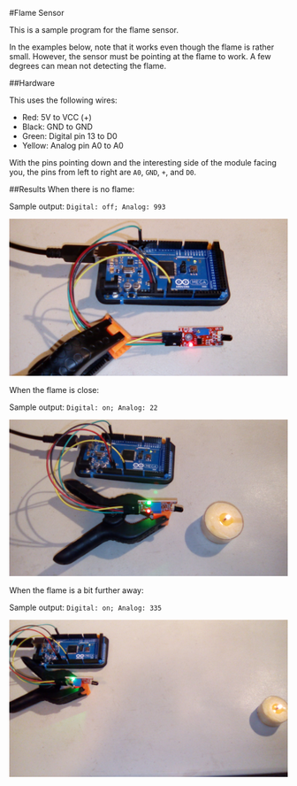 #Flame Sensor

This is a sample program for the flame sensor.

In the examples below, note that it works even though the flame is rather small. However, the sensor must be pointing at the flame to work. A few degrees can mean not detecting the flame.

##Hardware

This uses the following wires:
- Red: 5V to VCC (+)
- Black: GND to GND
- Green: Digital pin 13 to D0
- Yellow: Analog pin A0 to A0

With the pins pointing down and the interesting side of the module facing you, the pins from left to right are `A0`, `GND`, `+`, and `D0`.

##Results
When there is no flame:

Sample output: `Digital: off; Analog: 993`

![no-flame](pictures/no-flame.jpg)

When the flame is close:

Sample output: `Digital: on; Analog: 22`

![near](pictures/near.jpg)

When the flame is a bit further away:

Sample output: `Digital: on; Analog: 335`

![far](pictures/far.jpg)